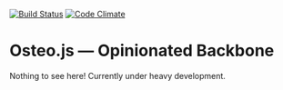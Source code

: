 [![Build Status](https://travis-ci.org/dscout/osteo.js.png?branch=master)](https://travis-ci.org/dscout/osteo.js)
[![Code Climate](https://codeclimate.com/github/dscout/osteo.js.png)](https://codeclimate.com/github/dscout/osteo.js)

# Osteo.js — Opinionated Backbone

Nothing to see here! Currently under heavy development.
